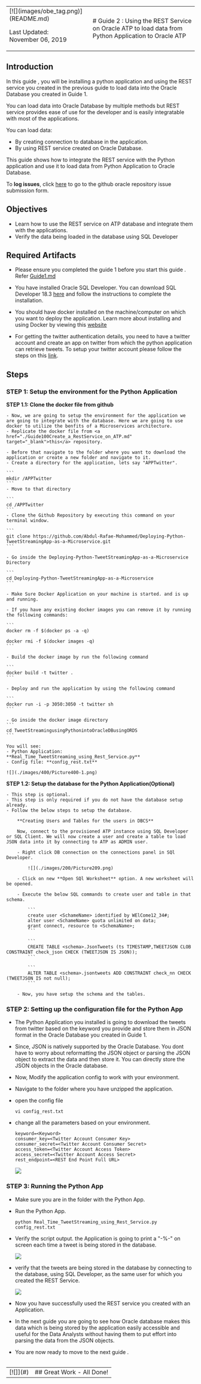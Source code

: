 <table class="tbl-heading"><tr><td class="td-logo">[![](images/obe_tag.png)](README.md)

Last Updated:<br>November 06, 2019
</td>
<td class="td-banner">
# Guide 2 : Using the REST Service on Oracle ATP to load data from Python Application to Oracle ATP
</td></tr><table>

## Introduction

In this guide , you will be installing a python application and using the REST service you created in the previous guide  to load data into the Oracle Database you created in Guide 1.

You can load data into Oracle Database by multiple methods but REST service provides ease of use for the developer and is easily integratable with most of the applications.

You can load data:
- By creating connection to database in the application.
- By using REST service created on Oracle Database.

This guide  shows how to integrate the REST service with the Python application and use it to load data from Python Application to Oracle Database.

To **log issues**, click [here](https://github.com/Abdul-Rafae-Mohammed/StepByStepGuideToSetupPythonAppWithOracleATP/issues/new) to go to the github oracle repository issue submission form.

## Objectives

- Learn how to use the REST service on ATP database and integrate them with the applications.
- Verify the data being loaded in the database using SQL Developer

## Required Artifacts

- Please ensure you completed the guide 1 before you start this guide . Refer <a href="./Guide100Create_a_RestService_on_ATP.md" target="_blank">Guide1.md</a>

- You have installed Oracle SQL Developer. You can download SQL Developer 18.3 [here](https://www.oracle.com/technetwork/developer-tools/sql-developer/downloads/index.html) and follow the instructions to complete the installation.

- You should have docker installed on the machine/computer on which you want to deploy the application. Learn more about installing and using Docker by viewing this [website](https://docs.docker.com/install/)

- For getting the twitter authentication details, you need to have a twitter account and create an app on twitter from which the python application can retrieve tweets. To setup your twitter account please follow the steps on this <a href="https://docs.inboundnow.com/guide/create-twitter-application/" target="_blank">link</a>.

## Steps

### **STEP 1: Setup the environment for the Python Application**

**STEP 1.1: Clone the docker file from github**

    - Now, we are going to setup the environment for the application we are going to integrate with the database. Here we are going to use docker to utilize the benfits of a Microservices architecture.
    - Replicate the docker file from <a href="./Guide100Create_a_RestService_on_ATP.md" target="_blank">this</a> repository.

    - Before that navigate to the folder where you want to download the application or create a new folder and navigate to it.
    - Create a directory for the application, lets say "APPTwitter".

    ```
    mkdir /APPTwitter
    ```
    - Move to that directory

    ```
    cd /APPTwitter
    ```
    - Clone the Github Repository by executing this command on your terminal window.

    ```
    git clone https://github.com/Abdul-Rafae-Mohammed/Deploying-Python-TweetStreamingApp-as-a-Microservice.git
    ```
    
    - Go inside the Deploying-Python-TweetStreamingApp-as-a-Microservice Directory

    ```
    cd Deploying-Python-TweetStreamingApp-as-a-Microservice
    ```
    
    - Make Sure Docker Application on your machine is started. and is up and running.

    - If you have any existing docker images you can remove it by running the following commands:  

    ```
    docker rm -f $(docker ps -a -q)

    docker rmi -f $(docker images -q)
    ```
    
    - Build the docker image by run the following command 

    ```
    docker build -t twitter .
    ```

    - Deploy and run the application by using the following command 

    ```
    docker run -i -p 3050:3050 -t twitter sh
    ```

    - Go inside the docker image directory
    ```
    cd TweetStreamingusingPythonintoOracleDBusingORDS
    ```

    You will see:
    - Python Application: **Real_Time_TweetStreaming_using_Rest_Service.py**
    - Config file: **config_rest.txt**

    ![](./images/400/Picture400-1.png)

**STEP 1.2: Setup the database for the Python Application(Optional)**

    - This step is optional.
    - This step is only required if you do not have the database setup already.
    - Follow the below steps to setup the database.

        **Creating Users and Tables for the users in DBCS**

        Now, connect to the provisioned ATP instance using SQL Developer or SQL Client. We will now create a user and create a table to load JSON data into it by connecting to ATP as ADMIN user.

        - Right click DB connection on the connections panel in SQl Developer.

            ![](./images/200/Picture209.png)

        - Click on new **Open SQl Worksheet** option. A new worksheet will be opened.

        - Execute the below SQL commands to create user and table in that schema.

            ```
            create user <SchameName> identified by WElCome12_34#;
            alter user <SchameName> quota unlimited on data;
            grant connect, resource to <SchemaName>;
            ```

            ```
            CREATE TABLE <schema>.JsonTweets (ts TIMESTAMP,TWEETJSON CLOB CONSTRAINT check_json CHECK (TWEETJSON IS JSON));
            ```

            ```
            ALTER TABLE <schema>.jsontweets ADD CONSTRAINT check_nn CHECK (TWEETJSON IS not null);
            ```

        - Now, you have setup the schema and the tables.

### **STEP 2: Setting up the configuration file for the Python App**

- The Python Application you installed is going to download the tweets from twitter based on the keyword you provide and store them in JSON format in the Oracle Database you created in Guide 1.

- Since, JSON is natively supported by the Oracle Database. You dont have to worry about reformatting the JSON object or parsing the JSON object to extract the data and then store it. You can directly store the JSON objects in the Oracle database.


- Now, Modify the application config to work with your environment.

- Navigate to the folder where you have unzipped the application.

- open the config file

    ```
    vi config_rest.txt
    ```

- change all the parameters based on your environment.

    ```
    keyword=<Keyword>
    consumer_key=<Twitter Account Consumer Key>
    consumer_secret=<Twitter Account Consumer Secret>
    access_token=<Twitter Account Access Token>
    access_secret=<Twitter Account Access Secret>
    rest_endpoint=<REST End Point Full URL>
    ```

    ![](./images/400/Picture400-2.png)

### **STEP 3: Running the Python App**

- Make sure you are in the folder with the Python App.

- Run the Python App.

    ```
    python Real_Time_TweetStreaming_using_Rest_Service.py config_rest.txt
    ```


- Verify the script output. the Application is going to print a "-%-" on screen each time a tweet is being stored in the database. 

    ![](./images/400/Picture400-3.png)

- verify that the tweets are being stored in the database by connecting to the database, using SQL Developer, as the same user for which you created the REST Service.

    ![](./images/400/Picture400-4.png)


- Now you have successfully used the REST service you created with an Application.

-  In the next guide  you are going to see how Oracle database makes this data which is being stored by the application easily accessible and useful for the Data Analysts without having them to put effort into parsing the data from the JSON objects.

-   You are now ready to move to the next guide .

<table>
<tr><td class="td-logo">[![]](#)</td>
<td class="td-banner">
## Great Work - All Done!
</td>
</tr>
<table>